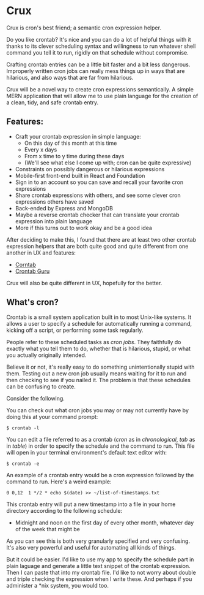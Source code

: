 # Crux

Crux is cron's best friend; a semantic cron expression helper.

Do you like crontab? It's nice and you can do a lot of helpful things with it thanks to its clever scheduling syntax and willingness to run whatever shell command you tell it to run, rigidly on that schedule without compromise.

Crafting crontab entries can be a little bit faster and a bit less dangerous. Improperly written cron jobs can really mess things up in ways that are hilarious, and also ways that are far from hilarious.

Crux will be a novel way to create cron expressions semantically. A simple MERN application that will allow me to use plain language for the creation of a clean, tidy, and safe crontab entry.

## Features:
- Craft your crontab expression in simple language:
  - On this day of this month at this time
  - Every x days
  - From x time to y time during these days
  - (We'll see what else I come up with; cron can be quite expressive)
- Constraints on possibly dangerous or hilarious expressions
- Mobile-first front-end built in React and Foundation
- Sign in to an account so you can save and recall your favorite cron expressions
- Share crontab expressions with others, and see some clever cron expressions others have saved
- Back-ended by Express and MongoDB
- Maybe a reverse crontab checker that can translate your crontab expression into plain language
- More if this turns out to work okay and be a good idea

After deciding to make this, I found that there are at least two other crontab expression helpers that are both quite good and quite different from one another in UX and features:
- [Corntab](http://corntab.com)
- [Crontab Guru](https://crontab.guru)

Crux will also be quite different in UX, hopefully for the better.

## What's cron?
Crontab is a small system application built in to most Unix-like systems. It allows a user to specify a schedule for automatically running a command, kicking off a script, or performing some task regularly.

People refer to these scheduled tasks as *cron jobs*. They faithfully do exactly what you tell them to do, whether that is hilarious, stupid, or what you actually originally intended.

Believe it or not, it's really easy to do something unintentionally stupid with them. Testing out a new cron job usually means waiting for it to run and then checking to see if you nailed it. The problem is that these schedules can be confusing to create.

Consider the following.

You can check out what cron jobs you may or may not currently have by doing this at your command prompt:
```
$ crontab -l
```
You can edit a file referred to as a crontab (*cron* as in *chronological*, *tab* as in *table*) in order to specify the schedule and the command to run. This file will open in your terminal environment's default text editor with:
```
$ crontab -e
```
An example of a crontab entry would be a cron expression followed by the command to run. Here's a weird example:
```
0 0,12  1 */2 * echo $(date) >> ~/list-of-timestamps.txt
```
This crontab entry will put a new timestamp into a file in your home directory according to the following schedule:
  - Midnight and noon on the first day of every other month, whatever day of the week that might be

As you can see this is both very granularly specified and very confusing. It's also very powerful and useful for automating all kinds of things.

But it could be easier. I'd like to use my app to specify the schedule part in plain laguage and generate a little text snippet of the crontab expression. Then I can paste that into my crontab file. I'd like to not worry about double and triple checking the expression when I write these. And perhaps if you administer a \*nix system, you would too.
